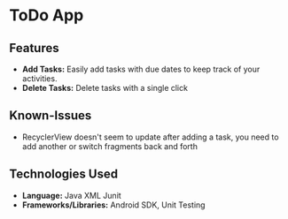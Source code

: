 # ToDo App

## Features

- **Add Tasks:** Easily add tasks with due dates to keep track of your activities.
- **Delete Tasks:** Delete tasks with a single click

## Known-Issues

- RecyclerView doesn't seem to update after adding a task, you need to add another or switch fragments back and forth

## Technologies Used

- **Language:** Java XML Junit
- **Frameworks/Libraries:** Android SDK, Unit Testing

